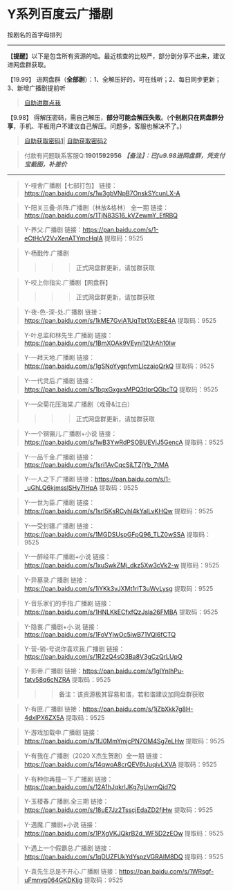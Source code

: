<h1>Y系列百度云广播剧</h1>
按剧名的首字母排列

-----

【**提醒**】以下是包含所有资源的哈。最近核查的比较严，部分剧分享不出来，建议进网盘群获取。


【19.99】 进网盘群（**全部剧**）：1、全解压好的，可在线听；2、每日同步更新；3、新增广播剧提前听
>[自助进群点我](http://pay.tupianmima.com/ma.html)

【9.98】 得解压密码，需自己解压，**部分可能会解压失败**。(**个别剧只在网盘群分享**，手机、平板用户不建议自己解压。问题多，客服也解决不了。)

>[自助获取密码1](http://pay.tupianmima.com/p.php?8tp=t4.14178a37b998.pg1)|
[自助获取密码2](http://pay.tupianmima.com/p.php?8tp=s1.13473a116b998.pg1)

>付款有问题联系客服Q:**1901592956**
***【备注】：已fu9.98进网盘群，凭支付宝截图，补差价***

------

>Y-哑舍广播剧【七部打包】
链接：https://pan.baidu.com/s/1w3gbVNpB7OnskSYcunLX-A

>Y-阳关三叠·杀阵.广播剧（林放&格林） 全一期
链接：https://pan.baidu.com/s/1TjN83S16_kVZewmY_EfRBQ

>Y-养父.广播剧
链接：https://pan.baidu.com/s/1-eCtHcV2VvXenATYmcHqIA
提取码：9525 
 
>Y-杨戬传.广播剧
>>>>正式网盘群更新，请加群获取

>Y-咬上你指尖.广播剧【网盘群】
>>>>正式网盘群更新，请加群获取


>Y-夜-色-深-处.广播剧
链接：https://pan.baidu.com/s/1kME7GviA1UqTbt1XoE8E4A
提取码：9525 
 
>Y-叶总监和林先生.广播剧
链接：https://pan.baidu.com/s/1BmXOAk9VEyni12UrAh10Iw

>Y-一拜天地.广播剧
链接：https://pan.baidu.com/s/1gSNoYygpfvmLlczaioQrkQ
提取码：9525 
 
>Y-一代灵后.广播剧
链接：https://pan.baidu.com/s/1bqxGxgxsMPQ3tIprQGbcTQ
提取码：9525
 
>Y-一朵菊花压海棠.广播剧（戏骨&江白）
>>>>正式网盘群更新，请加群获取
 
>Y-一个钢镚儿.广播剧+小说
链接：https://pan.baidu.com/s/1wB3YwRdPSOBUEVjJ5GencA
提取码：9525 
 
>Y-一品千金.广播剧
链接：https://pan.baidu.com/s/1sri1AvCqcSjLTZjYb_7tMA
 
>Y-一人之下.广播剧
链接：https://pan.baidu.com/s/1-_uGhLQ6kjmsslSHy7IHpA
提取码：9525 
 
>Y-一世为臣.广播剧
链接：https://pan.baidu.com/s/1srI5KsRCyhl4kYalLvKHQw
提取码：9525 
 
>Y-一受封疆.广播剧
链接：https://pan.baidu.com/s/1MGDSUspGFpQ96_TLZ0wSSA
提取码：9525
 
>Y-一醉经年.广播剧+小说
链接：https://pan.baidu.com/s/1xuSwkZMj_dkz5Xw3cVk2-w
提取码：9525
 
>Y-异墓录.广播剧
链接：https://pan.baidu.com/s/1iYKk3vJXMt1rlT3uWvLysg
提取码：9525
 
>Y-音乐家们的手指.广播剧
链接：https://pan.baidu.com/s/1HNLKkECfxfQzJsla26FMBA
提取码：9525
 
>Y-隐衷.广播剧+小.说
链接：https://pan.baidu.com/s/1FoVYjwOc5iwB71VQl6fCTQ

>Y-营-销-号说你喜欢我.广播剧
链接：https://pan.baidu.com/s/1R2zQ4sO3Ba8V3gCzQrLUpQ
 
>Y-影帝.广播剧
链接：https://pan.baidu.com/s/1gIYnIhPu-fatv58q6cNZRA
提取码：9525
>>>备注：该资源极其容易和谐，若和谐建议加网盘群获取
 
>Y-有匪.广播剧
链接：https://pan.baidu.com/s/1jZbXkk7g8H-4dxlPX6ZX5A
提取码：9525 
 
>Y-游戏加载中.广播剧
链接：https://pan.baidu.com/s/1fJ0MmYmjcPN7OM4Sg7eLHw
提取码：9525 
 
>Y-有我在.广播剧（2020 X杰生贺剧）全一期
链接：https://pan.baidu.com/s/14qwoA8crQEV6tJuqivLXVA
提取码：9525
 
>Y-有种你再撞一下.广播剧
链接：https://pan.baidu.com/s/12A1hJqkrlJKg7gUwmQid7Q

>Y-玉楼春.广播剧.全三期
链接：https://pan.baidu.com/s/18uE7Jz2TsscjEdaZD2fjHw
提取码：9525
 
>Y-遇魔.广播剧+小说
链接：https://pan.baidu.com/s/1PXgVKJQkrB2d_WF5D2zEOw
提取码：9525
 
>Y-遇上一个假霸总.广播剧
链接：https://pan.baidu.com/s/1qDUZFUkYdYspzVGRAIM8DQ
提取码：9525
 
>Y-袁先生总是不开心.广播剧
链接：https://pan.baidu.com/s/1WRsgf-uFmnvq064GKDKIjg
提取码：9525 
 


